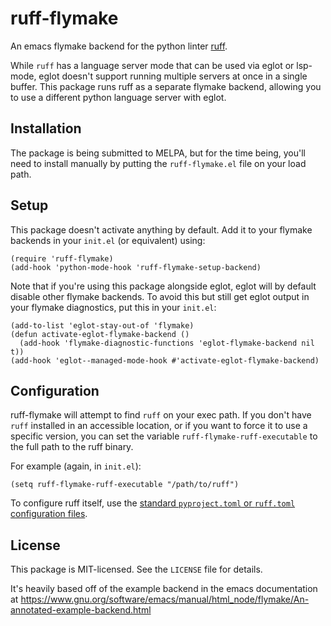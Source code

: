 # ruff-flymake
An emacs flymake backend for the python linter [ruff](https://github.com/charliermarsh/ruff).

While `ruff` has a language server mode that can be used via eglot or lsp-mode,
eglot doesn't support running multiple servers at once in a single buffer. This package
runs ruff as a separate flymake backend, allowing you to use a different python
language server with eglot.

## Installation

The package is being submitted to MELPA, but for the time being, you'll need to
install manually by putting the `ruff-flymake.el` file on your load path.

## Setup

This package doesn't activate anything by default. Add it to your flymake
backends in your `init.el` (or equivalent) using:
```
(require 'ruff-flymake)
(add-hook 'python-mode-hook 'ruff-flymake-setup-backend)
```

Note that if you're using this package alongside eglot, eglot will by default
disable other flymake backends. To avoid this but still get eglot output in
your flymake diagnostics, put this in your `init.el`:
```
(add-to-list 'eglot-stay-out-of 'flymake)
(defun activate-eglot-flymake-backend ()
  (add-hook 'flymake-diagnostic-functions 'eglot-flymake-backend nil t))
(add-hook 'eglot--managed-mode-hook #'activate-eglot-flymake-backend)
```

## Configuration

ruff-flymake will attempt to find `ruff` on your exec path. If you don't have
`ruff` installed in an accessible location, or if you want to force it to use a
specific version, you can set the variable `ruff-flymake-ruff-executable` to
the full path to the ruff binary.

For example (again, in `init.el`):
```
(setq ruff-flymake-ruff-executable "/path/to/ruff")
```

To configure ruff itself, use the [standard `pyproject.toml` or `ruff.toml`
configuration files](https://beta.ruff.rs/docs/configuration/).

## License

This package is MIT-licensed. See the `LICENSE` file for details.

It's heavily based off of the example backend in the emacs documentation at
https://www.gnu.org/software/emacs/manual/html_node/flymake/An-annotated-example-backend.html
